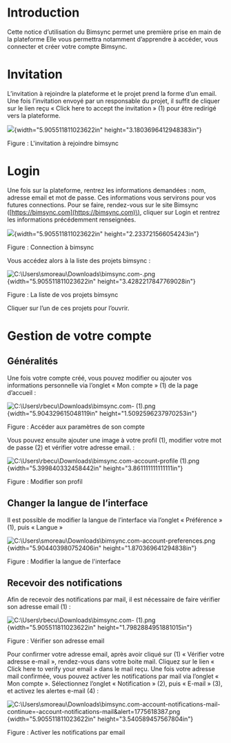 # Introduction

Cette notice d’utilisation du Bimsync permet une première prise en main de la plateforme Elle vous permettra notamment d’apprendre à accéder, vous connecter et créer votre compte Bimsync.

# Invitation

L’invitation à rejoindre la plateforme et le projet prend la forme d’un email. Une fois l’invitation envoyé par un responsable du projet, il suffit de cliquer sur le lien reçu  « Click here to accept the invitation » \(1\) pour être redirigé vers la plateforme.

![](media/image2.png){width="5.905511811023622in" height="3.1803696412948383in"}



Figure : L'invitation à rejoindre bimsync

# Login

Une fois sur la plateforme, rentrez les informations demandées : nom, adresse email et mot de passe. Ces informations vous servirons pour vos futures connections. Pour se faire, rendez-vous sur le site Bimsync \([https://bimsync.com](https://bimsync.com)\), cliquer sur Login et rentrez les informations précédemment renseignées.

![](media/image3.png){width="5.905511811023622in" height="2.233721566054243in"}

Figure : Connection à bimsync

Vous accédez alors à la liste des projets bimsync :

![C:\\Users\\smoreau\\Downloads\\bimsync.com-.png](media/image4.png){width="5.905511811023622in" height="3.4282217847769028in"}

Figure : La liste de vos projets bimsync

Cliquer sur l’un de ces projets pour l’ouvrir.

# Gestion de votre compte

## Généralités

Une fois votre compte créé, vous pouvez modifier ou ajouter vos informations personnelle via l’onglet « Mon compte » \(1\) de la page d’accueil :

![C:\\Users\\rbecu\\Downloads\\bimsync.com-
\(1\).png](media/image5.png){width="5.904329615048119in" height="1.5092596237970253in"}

Figure : Accéder aux paramètres de son compte

Vous pouvez ensuite ajouter une image à votre profil \(1\), modifier votre mot de passe \(2\) et vérifier votre adresse email. :

![C:\\Users\\rbecu\\Downloads\\bimsync.com-account-profile
\(1\).png](media/image6.png){width="5.399840332458442in" height="3.861111111111111in"}

Figure : Modifier son profil

## Changer la langue de l’interface

Il est possible de modifier la langue de l’interface via l’onglet « Préférence » \(1\), puis « Langue »

![C:\\Users\\smoreau\\Downloads\\bimsync.com-account-preferences.png](media/image7.png){width="5.904403980752406in" height="1.870369641294838in"}

Figure : Modifier la langue de l'interface

## Recevoir des notifications

Afin de recevoir des notifications par mail, il est nécessaire de faire vérifier son adresse email \(1\) :

![C:\\Users\\rbecu\\Downloads\\bimsync.com-
\(1\).png](media/image5.png){width="5.905511811023622in" height="1.7982884951881015in"}

Figure : Vérifier son adresse email

Pour confirmer votre adresse email, après avoir cliqué sur \(1\) « Vérifier votre adresse e-mail », rendez-vous dans votre boite mail. Cliquez sur le lien « Click here to verify your email » dans le mail reçu. Une fois votre adresse mail confirmée, vous pouvez activer les notifications par mail via l’onglet « Mon compte ». Sélectionnez l’onglet « Notification » \(2\), puis « E-mail » \(3\), et activez les alertes e-mail \(4\) :

![C:\\Users\\smoreau\\Downloads\\bimsync.com-account-notifications-mail-continue=-account-notifications-mail&amp;alert=1775618387.png](media/image8.png){width="5.905511811023622in" height="3.540589457567804in"}

Figure : Activer les notifications par email

